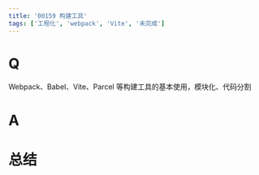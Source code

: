 ```yaml
---
title: '00159 构建工具'
tags: ['工程化', 'webpack', 'Vite', '未完成']
---
```


# Q

Webpack、Babel、Vite、Parcel 等构建工具的基本使用，模块化、代码分割

# A



# 总结



<script>
  function func() {

  }
  
</script>